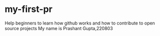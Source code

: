 # my-first-pr
Help beginners to learn how github works and how to contribute to open source projects
My name is Prashant Gupta,220803
